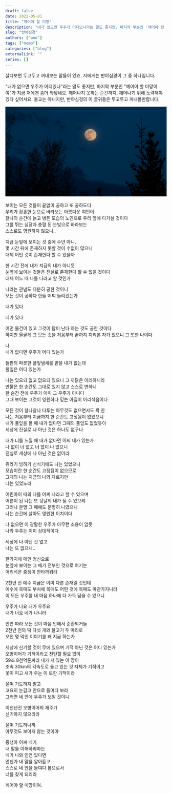 ```yaml
---
draft: false
date: 2022-05-01
title: "깨어야 할 미망"
description: "내가 없으면 우주가 어디있나라는 말도 좋지만, 마지막 부분인 '깨어야 할 미망이여'가 지금 저에겐 좀더 와닿네요. 깨어나지 못하는 순간까지, 깨어나기 위해 노력해야겠다 싶어서요."
slug: "반야심경"
authors: ["woo"]
tags: ["memo"]
categories: ["blog"]
externalLink: ""
series: []
---
```



살다보면 두고두고 꺼내보는 말들이 있죠. 저에게는 반야심경이 그 중 하나입니다.

"내가 없으면 우주가 어디있나"라는 말도 좋지만, 마지막 부분인 "깨어야 할 미망이여"가 지금 저에겐 좀더 와닿네요. 깨어나지 못하는 순간까지, 깨어나기 위해 노력해야겠다 싶어서요. 불교는 아니지만, 반야심경의 이 글귀들은 두고두고 꺼내볼만합니다.

![](/images/moon-in-the-night.png)

보이는 모든 것들이 끝없이 공하고 또 공하도다  
우리가 황홀한 눈으로 바라보는 아름다운 여인이  
찰나의 순간에 늙고 병든 모습의 노인으로 우리 앞에 다가설 것이다  
그를 뛰는 심장과 충혈 된 눈빛으로 바라보는  
스스로도 영원하지 않으니..  

지금 눈앞에 보이는 것 중에 수년 아니,  
몇 시간 뒤에 존재하지 못할 것이 수없이 많으니  
대체 어떤 것이 존재한다 할 수 있을까  

한 시간 전에 내가 지금의 내가 아니듯  
눈앞에 보이는 것들은 진실로 존재한다 할 수 없을 것이다  
대체 어느 때 나를 나라고 할 것인가  

나라는 관념도 다분히 공한 것이니  
모든 것이 공하다 한들 어찌 들리겠는가  

내가 있다  

네가 있다  

어떤 물건이 있고 그것이 탐이 난다 하는 것도 공한 것이다  
하지만 올곧게 그 모든 것을 처음부터 끝까지 지켜본 자가 있으니 그 또한 나이다  

나  
내가 없다면 우주가 어디 있는가  

들판의 파릇한 풀잎냄새를 맡을 내가 없는데  
풀잎은 어디 있는가  

나는 있으되 없고 없으되 있으니 그 까닭은 이러하니라  
만물은 한 순간도 그대로 있지 않고 스스로 변하니  
한 순간 전에 우주가 이미 그 우주가 아니다  
그때 보이는 그것이 영원하다 믿는 아집이 어리석음이다  

모든 것이 찰나찰나 다투는 아무것도 없으면서도 꽉 찬  
나는 처음부터 지금까지 한 순간도 고정됨이 없었으니  
내가 풀잎을 볼 때 내가 없다면 그때의 풀잎도 없었듯이  
세상에 진실로 나 아닌 것은 하나도 없구나  

내가 너를 느낄 때 내가 없다면 어찌 네가 있는가  
나 없이 너 없고 너 없이 나 없으니  
진실로 세상에 나 아닌 것은 없어라  

쥬라기 빙하기 신석기에도 나는 있었으니  
모습이란 한 순간도 고정됨이 없으므로  
그때의 나는 지금의 나와 다르지만  
나는 있었노라  

어린아이 때의 나를 어찌 나라고 할 수 있으며  
어른이 된 나는 또 뒷날의 내가 될 수 있으랴  
그러나 분명 그 때에도 분명히 나였으니  
나는 순간에 살아도 영원한 이치이다  

나 없으면 이 광활한 우주가 아무런 소용이 없듯  
나와 우주는 이미 상대적이다  

세상에 나 아닌 것 없고  
나는 또 없으니..  

한가지에 매인 정신으로  
눈앞에 보이는 그 때가 전부인 것으로 여기는  
어리석은 중생이 안타까워라  

2천년 전 예수 지금은 이미 다른 존재일 것인데  
예수에 목매도 부처에 목매도 어떤 것에 목매도 마찬가지니라  
이 모든 우주를 내 마음 하나에 다 가득 담을 수 있으니  

우주가 나요 내가 우주요  
내가 너요 네가 나니라  

인연 따라 모든 것이 마음 안에서 순환되거늘  
2천년 전의 떡 다섯 개와 물고기 두 마리로  
오천 명 먹인 이야기를 왜 지금 하는가  

세상에 신기할 것이 무에 있으며 기적 아닌 것은 어디 있는가  
오병이어가 기적이라고 찬탄할 필요 없이  
59조 8천억톤짜리 내가 서 있는 이 땅이  
초속 30km의 각속도로 돌고 있는 것 자체가 기적이고  
꽃이 피고 새가 우는 이 또한 기적이라  

울며 기도하지 말고  
고요히 눈감고 안으로 들여다 보라  
그러면 네 안에 우주가 보일 것이니  

이천년전 오병이어의 재주가  
신기하지 않으리라  

울며 기도하니까  
아무것도 보이지 않는 것이야  

중생아 어찌 네가  
내 말을 이해하랴마는  
네가 나와 인연 있다면  
언젠가 내 말을 알아듣고  
스스로 네 안을 들여다 봄으로서  
너를 찾게 되리라  

깨어야 할 미망이여.  